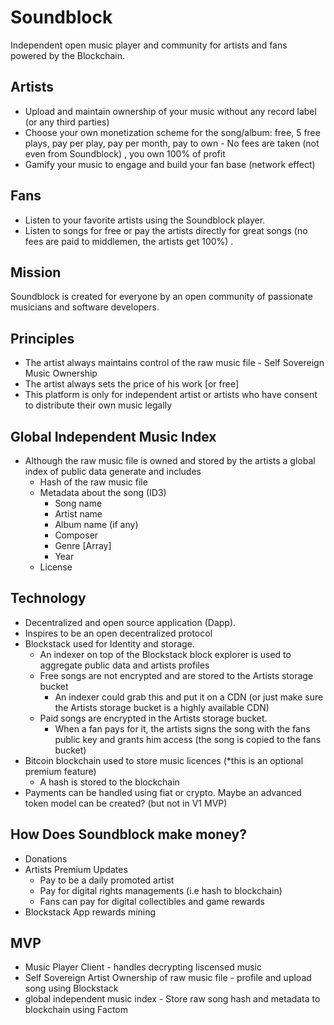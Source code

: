 # Soundblock
Independent open music player and community for artists and fans powered by the Blockchain.  

## Artists
-  Upload and maintain ownership of your music without any record label (or any third parties)
-  Choose your own monetization scheme for the song/album: free, 5 free plays, pay per play, pay per month, pay to own 
                   - No fees are taken (not even from Soundblock) , you own 100% of profit
- Gamify your music to engage and build your fan base (network effect)

## Fans
- Listen to your favorite artists using the Soundblock player.
- Listen to songs for free or pay the artists directly for great songs (no fees are paid to middlemen, the artists get 100%) .


## Mission
Soundblock is created for everyone by an open community of passionate musicians and software developers.  

## Principles
- The artist always maintains control of the raw music file - Self Sovereign Music Ownership
- The artist always sets the price of his work [or free]
- This platform is only for independent artist or artists who have consent to distribute their own music legally

## Global Independent Music Index
- Although the raw music file is owned and stored by the artists a global index of public data generate and includes
  - Hash of the raw music file
  - Metadata about the song (ID3)
    - Song name
    - Artist name
    - Album name (if any)
    - Composer
    - Genre [Array]
    - Year
  - License

## Technology
- Decentralized and open source application (Dapp). 
- Inspires to be an open decentralized protocol
- Blockstack used for Identity and  storage.
  - An indexer on top of the Blockstack block explorer is used to aggregate public data and artists profiles
  - Free songs are not encrypted and are stored to the Artists storage bucket
    - An indexer could grab this and put it on a CDN (or just make sure the Artists storage bucket is a highly available CDN)
  - Paid songs are encrypted in the Artists storage bucket. 
    - When a fan pays for it, the artists signs the song with the fans public key and grants him access (the song is copied to the fans bucket)
- Bitcoin blockchain used to store music licences (*this is an optional premium feature)
  - A hash is stored to the blockchain
- Payments can be handled using fiat or crypto. Maybe an advanced token model can be created? (but not in V1 MVP)

## How Does Soundblock make money?
- Donations
- Artists Premium Updates
  - Pay to be a daily promoted artist
  - Pay for digital rights managements (i.e hash to blockchain) 
  - Fans can pay for digital collectibles and game rewards
- Blockstack App rewards mining 

## MVP
- Music Player Client - handles decrypting liscensed music
- Self Sovereign Artist Ownership of raw music file - profile and upload song using Blockstack
- global independent music index - Store raw song hash and metadata to blockchain using Factom 
